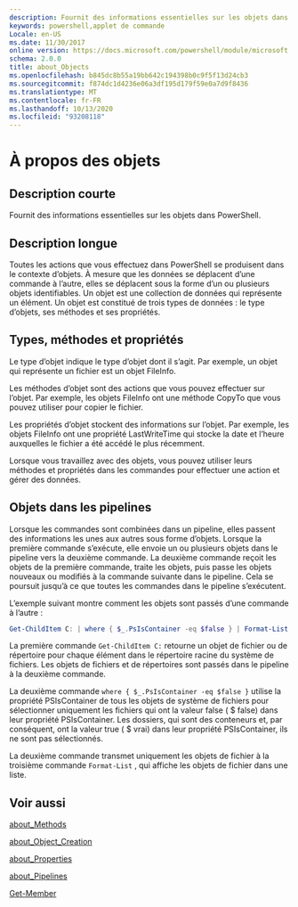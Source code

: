 ```yaml
---
description: Fournit des informations essentielles sur les objets dans PowerShell.
keywords: powershell,applet de commande
Locale: en-US
ms.date: 11/30/2017
online version: https://docs.microsoft.com/powershell/module/microsoft.powershell.core/about/about_objects?view=powershell-7&WT.mc_id=ps-gethelp
schema: 2.0.0
title: about_Objects
ms.openlocfilehash: b845dc8b55a19bb642c194398b0c9f5f13d24cb3
ms.sourcegitcommit: f874dc1d4236e06a3df195d179f59e0a7d9f8436
ms.translationtype: MT
ms.contentlocale: fr-FR
ms.lasthandoff: 10/13/2020
ms.locfileid: "93208118"
---
```

# <a name="about-objects"></a>À propos des objets

## <a name="short-description"></a>Description courte
Fournit des informations essentielles sur les objets dans PowerShell.

## <a name="long-description"></a>Description longue

Toutes les actions que vous effectuez dans PowerShell se produisent dans le contexte d’objets. À mesure que les données se déplacent d’une commande à l’autre, elles se déplacent sous la forme d’un ou plusieurs objets identifiables. Un objet est une collection de données qui représente un élément. Un objet est constitué de trois types de données : le type d’objets, ses méthodes et ses propriétés.

## <a name="types-methods-and-properties"></a>Types, méthodes et propriétés

Le type d’objet indique le type d’objet dont il s’agit. Par exemple, un objet qui représente un fichier est un objet FileInfo.

Les méthodes d’objet sont des actions que vous pouvez effectuer sur l’objet.
Par exemple, les objets FileInfo ont une méthode CopyTo que vous pouvez utiliser pour copier le fichier.

Les propriétés d’objet stockent des informations sur l’objet. Par exemple, les objets FileInfo ont une propriété LastWriteTime qui stocke la date et l’heure auxquelles le fichier a été accédé le plus récemment.

Lorsque vous travaillez avec des objets, vous pouvez utiliser leurs méthodes et propriétés dans les commandes pour effectuer une action et gérer des données.

## <a name="objects-in-pipelines"></a>Objets dans les pipelines

Lorsque les commandes sont combinées dans un pipeline, elles passent des informations les unes aux autres sous forme d’objets. Lorsque la première commande s’exécute, elle envoie un ou plusieurs objets dans le pipeline vers la deuxième commande. La deuxième commande reçoit les objets de la première commande, traite les objets, puis passe les objets nouveaux ou modifiés à la commande suivante dans le pipeline.
Cela se poursuit jusqu’à ce que toutes les commandes dans le pipeline s’exécutent.

L’exemple suivant montre comment les objets sont passés d’une commande à l’autre :

```powershell
Get-ChildItem C: | where { $_.PsIsContainer -eq $false } | Format-List
```

La première commande `Get-ChildItem C:` retourne un objet de fichier ou de répertoire pour chaque élément dans le répertoire racine du système de fichiers. Les objets de fichiers et de répertoires sont passés dans le pipeline à la deuxième commande.

La deuxième commande `where { $_.PsIsContainer -eq $false }` utilise la propriété PSIsContainer de tous les objets de système de fichiers pour sélectionner uniquement les fichiers qui ont la valeur false ( \$ false) dans leur propriété PSIsContainer. Les dossiers, qui sont des conteneurs et, par conséquent, ont la valeur true ( \$ vrai) dans leur propriété PSIsContainer, ils ne sont pas sélectionnés.

La deuxième commande transmet uniquement les objets de fichier à la troisième commande `Format-List` , qui affiche les objets de fichier dans une liste.

## <a name="see-also"></a>Voir aussi

[about_Methods](about_Methods.md)

[about_Object_Creation](about_Object_Creation.md)

[about_Properties](about_Properties.md)

[about_Pipelines](about_Pipelines.md)

[Get-Member](xref:Microsoft.PowerShell.Utility.Get-Member)
